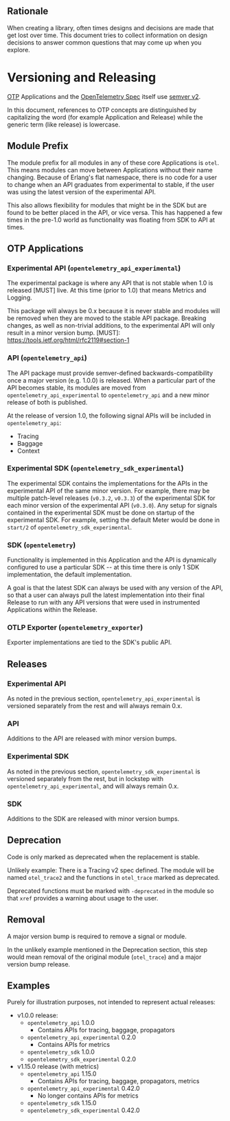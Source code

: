 Rationale
---

When creating a library, often times designs and decisions are made that get
lost over time. This document tries to collect information on design decisions
to answer common questions that may come up when you explore.

# Versioning and Releasing

[OTP] Applications and the [OpenTelemetry Spec] itself use [semver v2].

In this document, references to OTP concepts are distinguished by capitalizing the word
(for example Application and Release) while the generic term (like release) is
lowercase.

[OTP]: http://erlang.org/doc/system_architecture_intro/sys_arch_intro.html
[OpenTelemetry Spec]: https://github.com/open-telemetry/opentelemetry-specification
[semver v2]: https://semver.org/spec/v2.0.0.html 

## Module Prefix

The module prefix for all modules in any of these core Applications is
`otel`. This means modules can move between Applications without their name
changing. Because of Erlang's flat namespace, there is no code for a user to change
when an API graduates from experimental to stable, if the user was
using the latest version of the experimental API.

This also allows flexibility for modules that might be in the SDK but are found
to be better placed in the API, or vice versa. This has happened a few times in
the pre-1.0 world as functionality was floating from SDK to API at times.

## OTP Applications

### Experimental API (`opentelemetry_api_experimental`)

The experimental package is where any API that is not stable when 1.0 is
released [MUST] live. At this time (prior to 1.0) that means Metrics and Logging.

This package will always be 0.x because it is never stable and modules will be
removed when they are moved to the stable API package. Breaking changes,
as well as non-trivial additions, to the experimental API will only result in a
minor version bump.
[MUST]: https://tools.ietf.org/html/rfc2119#section-1

### API (`opentelemetry_api`)

The API package must provide semver-defined backwards-compatibility
once a major version (e.g. 1.0.0) is released. When a particular part of the API
becomes stable, its modules are moved from `opentelemetry_api_experimental` to
`opentelemetry_api` and a new minor release of both is published.

At the release of version 1.0, the following signal APIs will be included
in `opentelemetry_api`:

* Tracing
* Baggage
* Context

### Experimental SDK (`opentelemetry_sdk_experimental`)

The experimental SDK contains the implementations for the APIs in the
experimental API of the same minor version. For example, there may be
multiple patch-level releases (`v0.3.2`, `v0.3.3`) of the experimental
SDK for each minor version of the experimental API (`v0.3.0`).
Any setup for signals contained in the experimental SDK must be done on startup
of the experimental SDK. For example, setting the default Meter would be done
in `start/2` of `opentelemetry_sdk_experimental`.

### SDK (`opentelemetry`)

Functionality is implemented in this Application and the API is dynamically
configured to use a particular SDK -- at this time there is only 1 SDK
implementation, the default implementation.

A goal is that the latest SDK can always be used with any version of the API, so
that a user can always pull the latest implementation into their final Release
to run with any API versions that were used in instrumented Applications within the
Release.

### OTLP Exporter (`opentelemetry_exporter`)

Exporter implementations are tied to the SDK's public API.

## Releases

### Experimental API

As noted in the previous section, `opentelemetry_api_experimental` is versioned
separately from the rest and will always remain 0.x.

### API

Additions to the API are released with minor version bumps.

### Experimental SDK

As noted in the previous section, `opentelemetry_sdk_experimental` is versioned
separately from the rest, but in lockstep with `opentelemetry_api_experimental`,
and will always remain 0.x.

### SDK

Additions to the SDK are released with minor version bumps.

## Deprecation

Code is only marked as deprecated when the replacement is stable.

Unlikely example: There is a Tracing v2 spec defined. The module will be named
`otel_trace2` and the functions in `otel_trace` marked as deprecated.

Deprecated functions must be marked with `-deprecated` in the module so that
`xref` provides a warning about usage to the user.

## Removal

A major version bump is required to remove a signal or module.

In the unlikely example mentioned in the Deprecation section, this step would mean removal of the
original module (`otel_trace`) and a major version bump release.

## Examples

Purely for illustration purposes, not intended to represent actual releases:

- v1.0.0 release:
   - `opentelemetry_api` 1.0.0
     - Contains APIs for tracing, baggage, propagators
   - `opentelemetry_api_experimental` 0.2.0
     - Contains APIs for metrics
   - `opentelemetry_sdk` 1.0.0
   - `opentelemetry_sdk_experimental` 0.2.0
- v1.15.0 release (with metrics)
   - `opentelemetry_api` 1.15.0
     - Contains APIs for tracing, baggage, propagators, metrics
   - `opentelemetry_api_experimental` 0.42.0
     - No longer contains APIs for metrics
   - `opentelemetry_sdk` 1.15.0
   - `opentelemetry_sdk_experimental` 0.42.0
   
